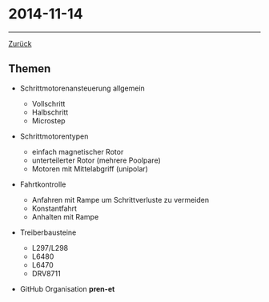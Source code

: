# 2014-11-14

---

[Zurück](README.md)

## Themen

* Schrittmotorenansteuerung allgemein
    * Vollschritt
    * Halbschritt
    * Microstep

* Schrittmotorentypen
    * einfach magnetischer Rotor
    * unterteilerter Rotor (mehrere Poolpare)
    * Motoren mit Mittelabgriff (unipolar)

* Fahrtkontrolle
    * Anfahren mit Rampe um Schrittverluste zu vermeiden
    * Konstantfahrt
    * Anhalten mit Rampe

* Treiberbausteine
    * L297/L298
    * L6480
    * L6470
    * DRV8711

* GitHub Organisation **pren-et**
